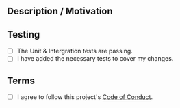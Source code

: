 <!-- Provide a general summary of your changes in the Title above -->
<!-- Apply the label "bug" or "enhancement" as applicable. -->

## Description / Motivation
<!-- Describe your changes in detail -->
<!-- Why is this change required? What problem does it solve? -->
<!-- If it fixes an open issue, please link to the issue here. -->


## Testing

- [ ] The Unit & Intergration tests are passing.
- [ ] I have added the necessary tests to cover my changes.

## Terms
<!-- Place an X in the [] to check. -->

<!-- The Code of Conduct helps create a safe space for everyone. We require that everyone agrees to it. -->
- [ ] I agree to follow this project's [Code of Conduct](CODE_OF_CONDUCT.md).
